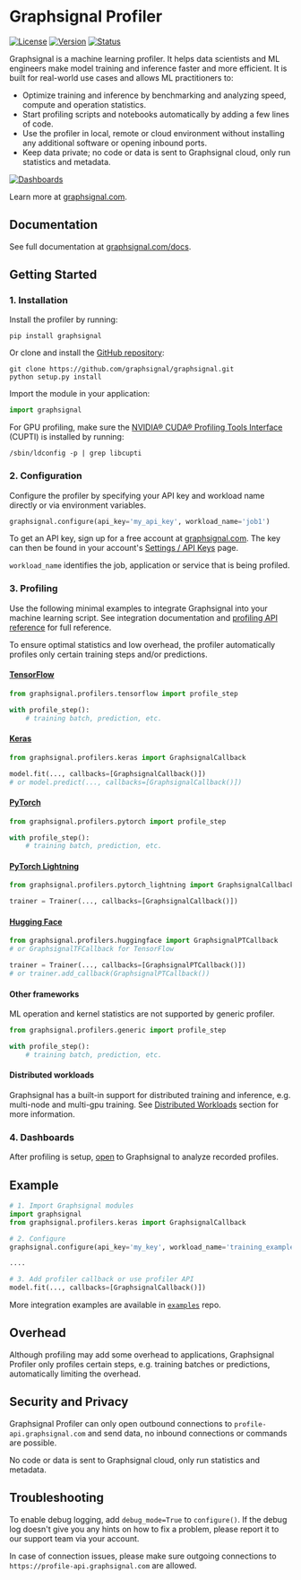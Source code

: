 # Graphsignal Profiler

[![License](http://img.shields.io/github/license/graphsignal/graphsignal)](https://github.com/graphsignal/graphsignal/blob/main/LICENSE)
[![Version](https://img.shields.io/github/v/tag/graphsignal/graphsignal?label=version)](https://github.com/graphsignal/graphsignal)
[![Status](https://img.shields.io/uptimerobot/status/m787882560-d6b932eb0068e8e4ade7f40c?label=SaaS%20status)](https://stats.uptimerobot.com/gMBNpCqqqJ)


Graphsignal is a machine learning profiler. It helps data scientists and ML engineers make model training and inference faster and more efficient. It is built for real-world use cases and allows ML practitioners to:

* Optimize training and inference by benchmarking and analyzing speed, compute and operation statistics.
* Start profiling scripts and notebooks automatically by adding a few lines of code.
* Use the profiler in local, remote or cloud environment without installing any additional software or opening inbound ports.
* Keep data private; no code or data is sent to Graphsignal cloud, only run statistics and metadata.

[![Dashboards](https://graphsignal.com/external/screencast-dashboards.gif)](https://graphsignal.com/)

Learn more at [graphsignal.com](https://graphsignal.com).

## Documentation

See full documentation at [graphsignal.com/docs](https://graphsignal.com/docs/).


## Getting Started

### 1. Installation

Install the profiler by running:

```
pip install graphsignal
```

Or clone and install the [GitHub repository](https://github.com/graphsignal/graphsignal):

```
git clone https://github.com/graphsignal/graphsignal.git
python setup.py install
```

Import the module in your application:

```python
import graphsignal
```

For GPU profiling, make sure the [NVIDIA® CUDA® Profiling Tools Interface](https://developer.nvidia.com/cupti) (CUPTI) is installed by running:

```console
/sbin/ldconfig -p | grep libcupti
```


### 2. Configuration

Configure the profiler by specifying your API key and workload name directly or via environment variables.

```python
graphsignal.configure(api_key='my_api_key', workload_name='job1')
```

To get an API key, sign up for a free account at [graphsignal.com](https://graphsignal.com). The key can then be found in your account's [Settings / API Keys](https://app.graphsignal.com/settings/api_keys) page.

`workload_name` identifies the job, application or service that is being profiled.


### 3. Profiling

Use the following minimal examples to integrate Graphsignal into your machine learning script. See integration documentation and  [profiling API reference](https://graphsignal.com/docs/profiler/api-reference/) for full reference.

To ensure optimal statistics and low overhead, the profiler automatically profiles only certain training steps and/or predictions. 

#### [TensorFlow](https://graphsignal.com/docs/integrations/tensorflow/)

```python
from graphsignal.profilers.tensorflow import profile_step

with profile_step():
    # training batch, prediction, etc.
```

#### [Keras](https://graphsignal.com/docs/integrations/keras/)

```python
from graphsignal.profilers.keras import GraphsignalCallback

model.fit(..., callbacks=[GraphsignalCallback()])
# or model.predict(..., callbacks=[GraphsignalCallback()])
```

#### [PyTorch](https://graphsignal.com/docs/integrations/pytorch/)

```python
from graphsignal.profilers.pytorch import profile_step

with profile_step():
    # training batch, prediction, etc.
```

#### [PyTorch Lightning](https://graphsignal.com/docs/integrations/pytorch-lightning/)

```python
from graphsignal.profilers.pytorch_lightning import GraphsignalCallback

trainer = Trainer(..., callbacks=[GraphsignalCallback()])
```

#### [Hugging Face](https://graphsignal.com/docs/integrations/hugging-face/)

```python
from graphsignal.profilers.huggingface import GraphsignalPTCallback
# or GraphsignalTFCallback for TensorFlow

trainer = Trainer(..., callbacks=[GraphsignalPTCallback()])
# or trainer.add_callback(GraphsignalPTCallback())
```

#### Other frameworks

ML operation and kernel statistics are not supported by generic profiler.

```python
from graphsignal.profilers.generic import profile_step

with profile_step():
    # training batch, prediction, etc.
```

#### Distributed workloads

Graphsignal has a built-in support for distributed training and inference, e.g. multi-node and multi-gpu training. See [Distributed Workloads](https://graphsignal.com/docs/profiler/distributed-workloads/) section for more information.


### 4. Dashboards

After profiling is setup, [open](https://app.graphsignal.com/) to Graphsignal to analyze recorded profiles.


## Example

```python
# 1. Import Graphsignal modules
import graphsignal
from graphsignal.profilers.keras import GraphsignalCallback

# 2. Configure
graphsignal.configure(api_key='my_key', workload_name='training_example')

....

# 3. Add profiler callback or use profiler API
model.fit(..., callbacks=[GraphsignalCallback()])
```

More integration examples are available in [`examples`](https://github.com/graphsignal/examples) repo.


## Overhead

Although profiling may add some overhead to applications, Graphsignal Profiler only profiles certain steps, e.g. training batches or predictions, automatically limiting the overhead.


## Security and Privacy

Graphsignal Profiler can only open outbound connections to `profile-api.graphsignal.com` and send data, no inbound connections or commands are possible. 

No code or data is sent to Graphsignal cloud, only run statistics and metadata.


## Troubleshooting

To enable debug logging, add `debug_mode=True` to `configure()`. If the debug log doesn't give you any hints on how to fix a problem, please report it to our support team via your account.

In case of connection issues, please make sure outgoing connections to `https://profile-api.graphsignal.com` are allowed.
